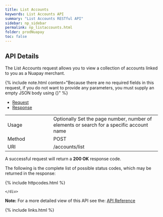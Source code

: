 ```yaml
---
title: List Accounts
keywords: List Accounts API
summary: "List Accounts RESTful API"
sidebar: np_sidebar
permalink: np_listaccounts.html
folder: prodNuapay
toc: false
---
```


## API Details

The List Accounts request allows you to view a collection of accounts linked to you as a Nuapay merchant.

{% include note.html content="Because there are no required fields in this request, if you do not want to provide any parameters, you must supply an empty JSON body using {}" %}

<ul id="profileTabs" class="nav nav-tabs">
    <li class="active"><a href="#profile" data-toggle="tab">Request</a></li>
    <li><a href="#about" data-toggle="tab">Response</a></li>
   
</ul>
  <div class="tab-content">
<div role="tabpanel" class="tab-pane active" id="profile">


  <table>
<colgroup>
<col width="30%" />
<col width="90%" />
</colgroup>

<tbody>
<tr>
<td markdown="span">Usage</td>
<td markdown="span">Optionally Set the page number, number of elements or search for a specific account name</td>
</tr>
<tr>
<td markdown="span">Method</td>
<td markdown="span"><span class="label label-info">POST </span>
</td>
</tr>
<tr>
<td markdown="span">URI</td>
<td markdown="span">/accounts/list
</td>
</tr>
</tbody>
</table>



</div>

<div role="tabpanel" class="tab-pane" id="about">
<p>A successful request will return a <b>200 OK</b> response code.</p>
<p>The following is the complete list of possible status codes, which may be returned in the response:</p>
      {% include httpcodes.html %}
    
    
    </div>


</div>

<b>Note:</b> For a more detailed view of this API see the: <a href="https://docs.nuapay.com/v1/#list-accounts" target = '_blank'><i class="fa fa-cogs"></i> API Reference</a>


<!--{% include swaggerlink.html %}-->



{% include links.html %}
